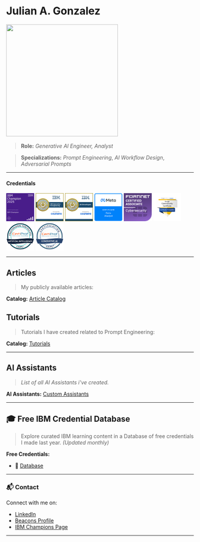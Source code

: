 # Julian A. Gonzalez


  <img src="https://f4.bcbits.com/img/0032059996_10.jpg" height="300" width="300"/>

>**Role:**
*Generative AI Engineer, Analyst*  

>**Specializations:** 
*Prompt Engineering*, *AI Workflow Design*, *Adversarial Prompts*
</p>

---
#### **Credentials**
<p align="left">
  <img src="https://raw.githubusercontent.com/Jewelzufo/.github.io/main/champion%20badge.png" alt="IBM Champion 2025" width="75"/>
   <img src="https://github.com/Jewelzufo/.github.io/blob/main/genai%20engineering.png" alt="GenAI Engineering" width="75"/>
     <img src="https://github.com/Jewelzufo/.github.io/blob/main/ibm-ai-developer-professional-certificate.png" alt="IBM AI Developer Professional Certificate" width="75"/>
       <img src="https://github.com/Jewelzufo/.github.io/blob/main/meta%20data%20analyst.png" alt="Meta Data Analyst" width="75"/>
                <img src="https://github.com/Jewelzufo/.github.io/blob/main/fortinet%20fca.png" alt ="Fortinet Certified Associate" width="75"/>
          <img src="https://github.com/Jewelzufo/.github.io/blob/main/google%20cybersecurity.png" alt="Google Cybersecurity" width="75"/>
           <img src="https://github.com/Jewelzufo/.github.io/blob/main/AI%20cert.png" alt="Artificial Intelligence Professional Certification" width="75"/>
             <img src="https://github.com/Jewelzufo/.github.io/blob/main/genai%20cert.png" alt="Generative AI Certification" width="75"/>
</p>




---

## Articles

>My publicly available articles:


**Catalog:**
[Article Catalog](Article-Iterative-AI-Workflows.md)


## Tutorials

>Tutorials I have created related to Prompt Engineering: 

**Catalog:**
[Tutorials](https://github.com/Jewelzufo/.github.io/blob/81330effc9017a50ea764caa53e73f4de6ab69da/tutorials.md)

---
 
## AI Assistants

>*List of all AI Assistants i've created.*

**AI Assistants:**
[Custom Assistants](assistants.md)





---

## 🎓 Free IBM Credential Database

>Explore curated IBM learning content in a Database of free credentials I made last year. *(Updated monthly)*

**Free Credentials:**
- 📘 [Database](https://freeibmlearning.notion.site/1883dd4caa4080d9b590eee183db52c1?v=1903dd4caa40802e99dd000c7073bb17)


---

### 📬 Contact

Connect with me on:
- [LinkedIn](https://www.linkedin.com/in/julian-g-7b533129a/)
- [Beacons Profile](https://www.beacons.ai/julian.gonzalez)
- [IBM Champions Page](https://community.ibm.com/community/user//expert/juliangonzalez)

---

